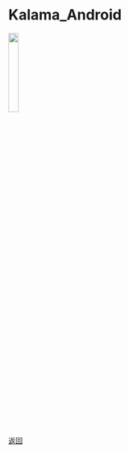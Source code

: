 # Kalama_Android
<img src="https://github.com/user-attachments/assets/d5087af2-af5a-46d9-9443-214a3e933253" width="20%" />

[返回](https://github.com/Sab1e-GitHub/Kalama)
